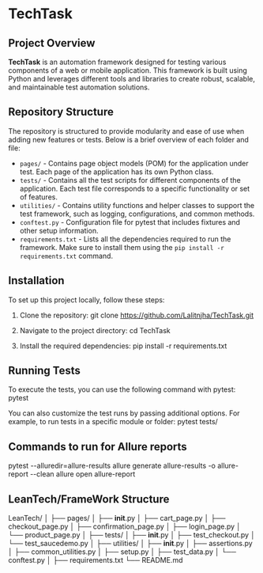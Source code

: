 # TechTask

## Project Overview
**TechTask** is an automation framework designed for testing various components of a web or mobile application. This framework is built using Python and leverages different tools and libraries to create robust, scalable, and maintainable test automation solutions.

## Repository Structure
The repository is structured to provide modularity and ease of use when adding new features or tests. Below is a brief overview of each folder and file:

- `pages/` - Contains page object models (POM) for the application under test. Each page of the application has its own Python class.
- `tests/` - Contains all the test scripts for different components of the application. Each test file corresponds to a specific functionality or set of features.
- `utilities/` - Contains utility functions and helper classes to support the test framework, such as logging, configurations, and common methods.
- `conftest.py` - Configuration file for pytest that includes fixtures and other setup information.
- `requirements.txt` - Lists all the dependencies required to run the framework. Make sure to install them using the `pip install -r requirements.txt` command.

## Installation

To set up this project locally, follow these steps:

1. Clone the repository:
   git clone https://github.com/Lalitnjha/TechTask.git

2. Navigate to the project directory:
   cd TechTask
3. Install the required dependencies:
   pip install -r requirements.txt

## Running Tests
To execute the tests, you can use the following command with pytest:
   pytest

You can also customize the test runs by passing additional options. For example, to run tests in a specific module or folder:
   pytest tests/

## Commands to run for Allure reports
   pytest --alluredir=allure-results
   allure generate allure-results -o allure-report --clean
   allure open allure-report


## LeanTech/FrameWork Structure
   LeanTech/
│
├── pages/
│   ├── __init__.py
│   ├── cart_page.py
│   ├── checkout_page.py
│   ├── confirmation_page.py
│   ├── login_page.py
│   └── product_page.py
│
├── tests/
│   ├── __init__.py
│   ├── test_checkout.py
│   └── test_saucedemo.py
│
├── utilities/
│   ├── __init__.py
│   ├── assertions.py
│   ├── common_utilities.py
│   ├── setup.py
│   ├── test_data.py
│   └── conftest.py
│
├── requirements.txt
└── README.md









